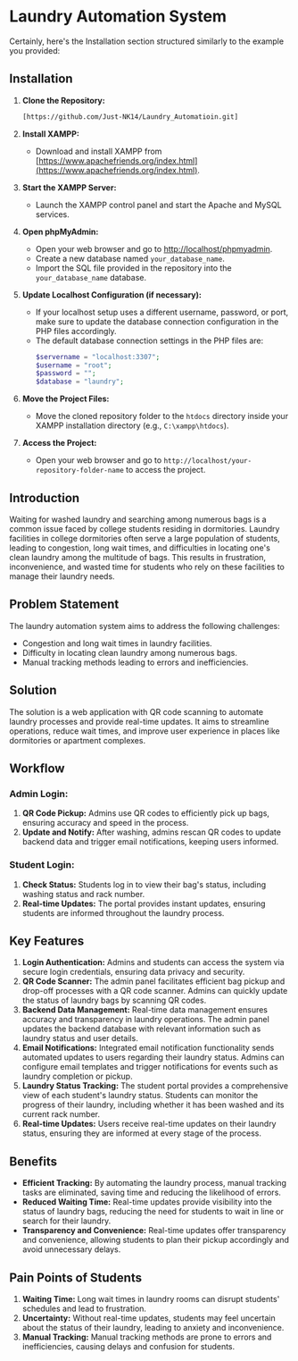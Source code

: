 # Laundry Automation System

Certainly, here's the Installation section structured similarly to the example you provided:

## Installation
1. **Clone the Repository:**
   ```bash
   [https://github.com/Just-NK14/Laundry_Automatioin.git]
   ```

2. **Install XAMPP:**
   - Download and install XAMPP from [https://www.apachefriends.org/index.html](https://www.apachefriends.org/index.html).

3. **Start the XAMPP Server:**
   - Launch the XAMPP control panel and start the Apache and MySQL services.

4. **Open phpMyAdmin:**
   - Open your web browser and go to [http://localhost/phpmyadmin](http://localhost/phpmyadmin).
   - Create a new database named `your_database_name`.
   - Import the SQL file provided in the repository into the `your_database_name` database.

5. **Update Localhost Configuration (if necessary):**
   - If your localhost setup uses a different username, password, or port, make sure to update the database connection configuration in the PHP files accordingly.
   - The default database connection settings in the PHP files are:
     ```php
     $servername = "localhost:3307";
     $username = "root";
     $password = "";
     $database = "laundry";
     ```

6. **Move the Project Files:**
   - Move the cloned repository folder to the `htdocs` directory inside your XAMPP installation directory (e.g., `C:\xampp\htdocs`).

7. **Access the Project:**
   - Open your web browser and go to `http://localhost/your-repository-folder-name` to access the project.

## Introduction
Waiting for washed laundry and searching among numerous bags is a common issue faced by college students residing in dormitories. Laundry facilities in college dormitories often serve a large population of students, leading to congestion, long wait times, and difficulties in locating one's clean laundry among the multitude of bags. This results in frustration, inconvenience, and wasted time for students who rely on these facilities to manage their laundry needs.

## Problem Statement
The laundry automation system aims to address the following challenges:
- Congestion and long wait times in laundry facilities.
- Difficulty in locating clean laundry among numerous bags.
- Manual tracking methods leading to errors and inefficiencies.

## Solution
The solution is a web application with QR code scanning to automate laundry processes and provide real-time updates. It aims to streamline operations, reduce wait times, and improve user experience in places like dormitories or apartment complexes.

## Workflow
### Admin Login:
1. **QR Code Pickup:** Admins use QR codes to efficiently pick up bags, ensuring accuracy and speed in the process.
2. **Update and Notify:** After washing, admins rescan QR codes to update backend data and trigger email notifications, keeping users informed.
### Student Login:
1. **Check Status:** Students log in to view their bag's status, including washing status and rack number.
2. **Real-time Updates:** The portal provides instant updates, ensuring students are informed throughout the laundry process.

## Key Features
1. **Login Authentication:** Admins and students can access the system via secure login credentials, ensuring data privacy and security.
2. **QR Code Scanner:** The admin panel facilitates efficient bag pickup and drop-off processes with a QR code scanner. Admins can quickly update the status of laundry bags by scanning QR codes.
3. **Backend Data Management:** Real-time data management ensures accuracy and transparency in laundry operations. The admin panel updates the backend database with relevant information such as laundry status and user details.
4. **Email Notifications:** Integrated email notification functionality sends automated updates to users regarding their laundry status. Admins can configure email templates and trigger notifications for events such as laundry completion or pickup.
5. **Laundry Status Tracking:** The student portal provides a comprehensive view of each student's laundry status. Students can monitor the progress of their laundry, including whether it has been washed and its current rack number.
6. **Real-time Updates:** Users receive real-time updates on their laundry status, ensuring they are informed at every stage of the process.

## Benefits
- **Efficient Tracking:** By automating the laundry process, manual tracking tasks are eliminated, saving time and reducing the likelihood of errors.
- **Reduced Waiting Time:** Real-time updates provide visibility into the status of laundry bags, reducing the need for students to wait in line or search for their laundry.
- **Transparency and Convenience:** Real-time updates offer transparency and convenience, allowing students to plan their pickup accordingly and avoid unnecessary delays.

## Pain Points of Students
1. **Waiting Time:** Long wait times in laundry rooms can disrupt students' schedules and lead to frustration.
2. **Uncertainty:** Without real-time updates, students may feel uncertain about the status of their laundry, leading to anxiety and inconvenience.
3. **Manual Tracking:** Manual tracking methods are prone to errors and inefficiencies, causing delays and confusion for students.
